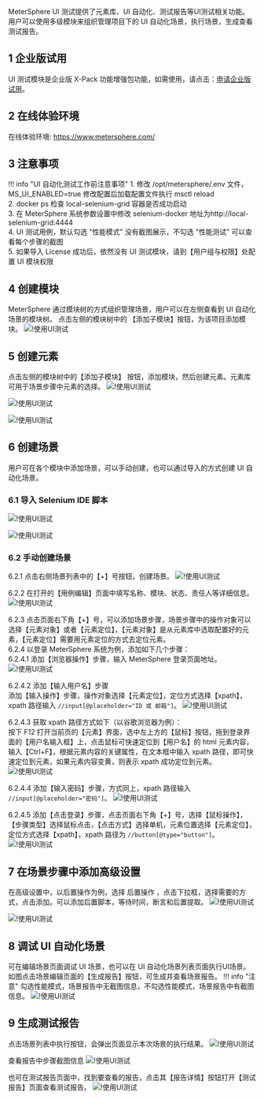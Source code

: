 MeterSphere UI 测试提供了元素库、UI 自动化、测试报告等UI测试相关功能。 用户可以使用多级模块来组织管理项目下的 UI 自动化场景，执行场景，生成查看测试报告。

## 1 企业版试用
UI 测试模块是企业版 X-Pack 功能增强包功能，如需使用，请点击：[申请企业版试用](https://jinshuju.net/f/CzzAOe)。

## 2 在线体验环境
在线体验环境:
https://www.metersphere.com/

## 3 注意事项

!!! info "UI 自动化测试工作前注意事项"
    1. 修改 /opt/metersphere/.env 文件，MS_UI_ENABLED=true 修改配置后加载配置文件执行 msctl reload<br>
    2. docker ps 检查 local-selenium-grid 容器是否成功启动<br>
    3. 在 MeterSphere 系统参数设置中修改 selenium-docker 地址为http://local-selenium-grid:4444<br>
    4. UI 测试用例，默认勾选 "性能模式" 没有截图展示，不勾选 "性能测试" 可以查看每个步骤的截图 <br>
    5. 如果导入 License 成功后，依然没有 UI 测试模块，请到【用户组与权限】处配置 UI 模块权限

## 4 创建模块
MeterSphere 通过模块树的方式组织管理场景，用户可以在左侧查看到 UI 自动化场景的模块树。 点击左侧的模块树中的 【添加子模块】按钮，为该项目添加模块。
![!使用UI测试](../img/quick_start/ui_test/使用UI测试1.png)

## 5 创建元素
点击左侧的模块树中的【添加子模块】 按钮，添加模块，然后创建元素。元素库可用于场景步骤中元素的选择。
![!使用UI测试](../img/quick_start/ui_test/使用UI测试2.png)

![!使用UI测试](../img/quick_start/ui_test/使用UI测试3.png)

![!使用UI测试](../img/quick_start/ui_test/使用UI测试4.png)

## 6 创建场景
用户可在各个模块中添加场景，可以手动创建，也可以通过导入的方式创建 UI 自动化场景。

### 6.1 导入 Selenium IDE 脚本
![!使用UI测试](../img/quick_start/ui_test/使用UI测试5.png)

![!使用UI测试](../img/quick_start/ui_test/使用UI测试6.png)

### 6.2 手动创建场景
6.2.1 点击右侧场景列表中的【+】号按钮，创建场景。
![!使用UI测试](../img/quick_start/ui_test/使用UI测试7.png)

6.2.2 在打开的【用例编辑】页面中填写名称、模块、状态、责任人等详细信息。
![!使用UI测试](../img/quick_start/ui_test/使用UI测试8.png)

6.2.3 点击页面右下角【+】号，可以添加场景步骤，场景步骤中的操作对象可以选择【元素对象】或者【元素定位】，【元素对象】是从元素库中选取配置好的元素，【元素定位】需要用元素定位的方式去定位元素。<br>
6.2.4 以登录 MeterSphere 系统为例，添加如下几个步骤：<br>
6.2.4.1 添加【浏览器操作】步骤，输入 MeterSphere 登录页面地址。
![!使用UI测试](../img/quick_start/ui_test/使用UI测试9.png)

6.2.4.2 添加【输入用户名】步骤 <br>
添加【输入操作】步骤，操作对象选择【元素定位】，定位方式选择【xpath】，xpath 路径输入 `//input[@placeholder="ID 或 邮箱"]`。
![!使用UI测试](../img/quick_start/ui_test/使用UI测试10.png)

6.2.4.3 获取 xpath 路径方式如下（以谷歌浏览器为例）：<br>
按下 F12 打开当前页的【元素】界面，选中左上方的【鼠标】按钮，拖到登录界面的【用户名输入框】上，点击鼠标可快速定位到【用户名】的 html 元素内容，输入【Ctrl+F】，根据元素内容的关键属性，在文本框中输入 xpath 路径，即可快速定位到元素，如果元素内容变黄，则表示 xpath 成功定位到元素。
![!使用UI测试](../img/quick_start/ui_test/使用UI测试11.png)

6.2.4.4 添加【输入密码】步骤，方式同上，xpath 路径输入 `//input[@placeholder="密码"]`。
![!使用UI测试](../img/quick_start/ui_test/使用UI测试12.png)

6.2.4.5 添加【点击登录】步骤，点击页面右下角【+】号，选择【鼠标操作】，【步骤类型】选择鼠标点击，【点击方式】选择单机，元素位置选择【元素定位】，定位方式选择【xpath】，xpath 路径为 `//button[@type="button"]`。
![!使用UI测试](../img/quick_start/ui_test/使用UI测试13.png)

## 7 在场景步骤中添加高级设置
在高级设置中，以后置操作为例，选择 后置操作 ，点击下拉框，选择需要的方式，点击添加。可以添加后置脚本，等待时间，断言和后置提取。
![!使用UI测试](../img/quick_start/ui_test/使用UI测试14.png)

![!使用UI测试](../img/quick_start/ui_test/使用UI测试15.png)

## 8 调试 UI 自动化场景
可在编辑场景页面调试 UI 场景，也可以在 UI 自动化场景列表页面执行UI场景。如图点击场景编辑页面的【生成报告】按钮，可生成并查看场景报告。
!!! info "注意"
    勾选性能模式，场景报告中无截图信息，不勾选性能模式，场景报告中有截图信息。 
![!使用UI测试](../img/quick_start/ui_test/使用UI测试16.png)

## 9 生成测试报告
点击场景列表中执行按钮，会弹出页面显示本次场景的执行结果。
![!使用UI测试](../img/quick_start/ui_test/使用UI测试17.png)

查看报告中步骤截图信息
![!使用UI测试](../img/quick_start/ui_test/使用UI测试18.png)

也可在测试报告页面中，找到要查看的报告，点击其【报告详情】按钮打开【测试报告】页面查看测试报告。
![!使用UI测试](../img/quick_start/ui_test/使用UI测试19.png)